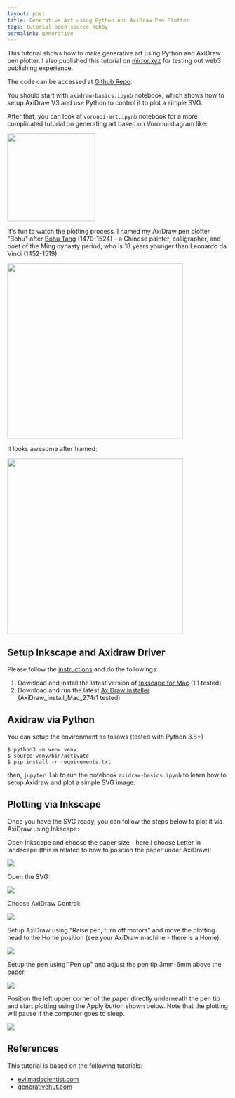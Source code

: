 ```yaml
---
layout: post
title: Generative Art using Python and AxiDraw Pen Plotter
tags: tutorial open-source hobby
permalink: generative
---
```


This tutorial shows how to make generative art using Python and AxiDraw pen plotter. I also published this tutorial on [mirror.xyz](https://mirror.xyz/0x33632E2F9Dd846f5Cd6038e4415cb875ED19D87F/jSgGFegMyB6Hip4a7F169PTkhBH88bvKrLoKhgqWnf0) for testing out web3 publishing experience. 

The code can be accessed at [Github Repo](https://github.com/harrywang/python-generative-art).

You should start with `axidraw-basics.ipynb` notebook, which shows how to setup AxiDraw V3 and use Python to control it to plot a simple SVG.

After that, you can look at `voronoi-art.ipynb` notebook for a more complicated tutorial on generating art based on Voronoi diagram like:

<img class="mx-auto" width="200" src="https://user-images.githubusercontent.com/595772/127227945-6e172864-345a-4e63-a977-64466acfba5a.png">


It's fun to watch the plotting process. I named my AxiDraw pen plotter "Bohu" after [Bohu Tang](https://en.wikipedia.org/wiki/Tang_Yin) (1470-1524) - a Chinese painter, calligrapher, and poet of the Ming dynasty period, who is 18 years younger than Leonardo da Vinci (1452-1519).

<img class="mx-auto" width="400" src="https://user-images.githubusercontent.com/595772/127374294-1c657a88-e1e8-4cc6-a0d8-f1965d778734.gif">

It looks awesome after framed:

<img class="mx-auto" width="400" src="https://user-images.githubusercontent.com/595772/127390033-dc394516-b2db-4ad1-9228-5ffe6fb845e0.jpg">


## Setup Inkscape and Axidraw Driver

Please follow the [instructions](https://wiki.evilmadscientist.com/Axidraw_Software_Installation) and do the followings:

1. Download and install the latest version of [Inkscape for Mac](https://inkscape.org/) (1.1 tested)
2. Download and run the latest [AxiDraw installer](https://wiki.evilmadscientist.com/Axidraw_Software_Installation) (AxiDraw_Install_Mac_274r1 tested)

## Axidraw via Python

You can setup the environment as follows (tested with Python 3.8+)

```
$ python3 -m venv venv
$ source venv/bin/activate
$ pip install -r requirements.txt
```
then, `jupyter lab` to run the notebook `axidraw-basics.ipynb` to learn how to setup Axidraw and plot a simple SVG image.

## Plotting via Inkscape

Once you have the SVG ready, you can follow the steps below to plot it via AxiDraw using Inkscape:

Open Inkscape and choose the paper size - here I choose Letter in landscape (this is related to how to position the paper under AxiDraw):

<img class="mx-auto" src="https://user-images.githubusercontent.com/595772/127328431-4aa61162-2ae9-4c1d-9e77-5bec390c7232.png">

Open the SVG:

<img class="mx-auto" src="https://user-images.githubusercontent.com/595772/127328517-497dca47-7831-4d98-84ff-2bf4bf3a79e6.png">


Choose AxiDraw Control:

<img class="mx-auto" src="https://user-images.githubusercontent.com/595772/127328745-b9ea73dd-51dd-48f5-abd8-383adc651f56.png">


Setup AxiDraw using "Raise pen, turn off motors" and move the plotting head to the Home position (see your AxiDraw machine - there is a Home):

<img class="mx-auto" src="https://user-images.githubusercontent.com/595772/127329145-6778fae5-f4b8-431e-953e-ead8a87fa311.png">


Setup the pen using "Pen up" and adjust the pen tip 3mm-6mm above the paper.

<img class="mx-auto" src="https://user-images.githubusercontent.com/595772/127329157-f6d2b574-9bd6-44f7-b3d6-55c04b1760d2.png">


Position the left upper corner of the paper directly underneath the pen tip and start plotting using the Apply button shown below. Note that the plotting will pause if the computer goes to sleep.

<img class="mx-auto" src="https://user-images.githubusercontent.com/595772/127330963-6fd1dd0b-971a-4435-8f17-08c59cfc15e4.png">

## References

This tutorial is based on the following tutorials:

- [evilmadscientist.com](https://cdn.evilmadscientist.com/dl/ad/public/AxiDraw_Guide_v40_r3.pdf)
- [generativehut.com](https://www.generativehut.com/post/robots-and-generative-art-and-python-oh-my)


